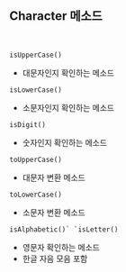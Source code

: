 ## Character 메소드

​       

```
isUpperCase()
```

- 대문자인지 확인하는 메소드

```
isLowerCase()
```

- 소문자인지 확인하는 메소드

```
isDigit()
```

- 숫자인지 확인하는 메소드

```
toUpperCase()
```

- 대문자 변환 메소드

```
toLowerCase()
```

- 소문자 변환 메소드

```
isAlphabetic()` `isLetter()
```

- 영문자 확인하는 메소드 
- 한글 자음 모음 포함
